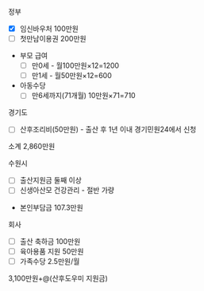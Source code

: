 정부
- [x] 임신바우처 100만원
- [ ] 첫만남이용권 200만원
- 부모 급여
	- [ ] 만0세 - 월100만원×12=1200
	- [ ] 만1세 -  월50만원×12=600
- 아동수당
	- [ ] 만6세까지(71개월) 10만원×71=710

경기도
- [ ] 산후조리비(50만원) - 출산 후 1년 이내 경기민원24에서 신청

소계 2,860만원

수원시
- [ ] 출산지원금 둘째 이상
- [ ] 신생아산모 건강관리 - 절반 가량
- 본인부담금 107.3만원

회사
- [ ] 출산 축하금 100만원
- [ ] 육아용품 지원 50만원
- [ ] 가족수당 2.5만원/월

3,100만원+@(산후도우미 지원금)